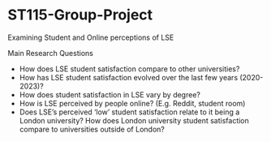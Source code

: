 # ST115-Group-Project

Examining Student and Online perceptions of LSE

Main Research Questions
-	How does LSE student satisfaction compare to other universities?
-	How has LSE student satisfaction evolved over the last few years (2020-2023)?
-	How does student satisfaction in LSE vary by degree?
-	How is LSE perceived by people online? (E.g. Reddit, student room)
-	Does LSE’s perceived ‘low’ student satisfaction relate to it being a London university? How does London university student satisfaction compare to universities outside of London?
